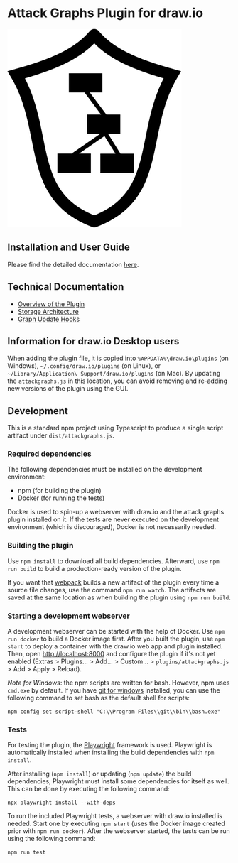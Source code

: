 # Attack Graphs Plugin for draw.io

![AttackGraphs Icon](attackgraphs.svg)

## Installation and User Guide

Please find the detailed documentation [here](https://incyde-gmbh.github.io/drawio-plugin-attackgraphs/).

## Technical Documentation

- [Overview of the Plugin](/docs/technical/plugin.md)
- [Storage Architecture](/docs/technical/storage.md)
- [Graph Update Hooks](/docs/technical/graph.md)

## Information for draw.io Desktop users

When adding the plugin file, it is copied into `%APPDATA%\draw.io\plugins` (on Windows), `~/.config/draw.io/plugins` (on Linux), or `~/Library/Application\ Support/draw.io/plugins` (on Mac).
By updating the `attackgraphs.js` in this location, you can avoid removing and re-adding new versions of the plugin using the GUI.

## Development

This is a standard npm project using Typescript to produce a single script artifact under `dist/attackgraphs.js`.

### Required dependencies

The following dependencies must be installed on the development environment:

- npm (for building the plugin)
- Docker (for running the tests)

Docker is used to spin-up a webserver with draw.io and the attack graphs plugin installed on it.
If the tests are never executed on the development environment (which is discouraged), Docker is not necessarily needed.

### Building the plugin

Use `npm install` to download all build dependencies.
Afterward, use `npm run build` to build a production-ready version of the plugin.

If you want that [webpack](https://webpack.js.org/) builds a new artifact of the plugin every time a source file changes, use the command `npm run watch`.
The artifacts are saved at the same location as when building the plugin using `npm run build`.

### Starting a development webserver

A development webserver can be started with the help of Docker.
Use `npm run docker` to build a Docker image first.
After you built the plugin, use `npm start` to deploy a container with the draw.io web app and plugin installed.
Then, open [http://localhost:8000](http://localhost:8000) and configure the plugin if it's not yet enabled
(Extras > Plugins... > Add... > Custom... > `plugins/attackgraphs.js` > Add > Apply > Reload).

*Note for Windows*: the npm scripts are written for bash.
However, npm uses `cmd.exe` by default.
If you have [git for windows](https://git-scm.com/download/win) installed, you can use the following command to set bash as the default shell for scripts:

```
npm config set script-shell "C:\\Program Files\\git\\bin\\bash.exe"
```

### Tests

For testing the plugin, the [Playwright](https://playwright.dev/) framework is used.
Playwright is automatically installed when installing the build dependencies with `npm install`.

After installing (`npm install`) or updating (`npm update`) the build dependencies, Playwright must install some dependencies for itself as well.
This can be done by executing the following command:

```
npx playwright install --with-deps
```

To run the included Playwright tests, a webserver with draw.io installed is needed.
Start one by executing `npm start` (uses the Docker image created prior with `npm run docker`).
After the webserver started, the tests can be run using the following command:

```
npm run test
```
